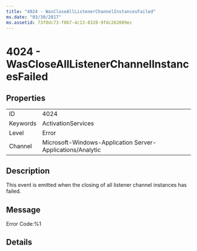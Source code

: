 ```yaml
---
title: "4024 - WasCloseAllListenerChannelInstancesFailed"
ms.date: "03/30/2017"
ms.assetid: 73f0dc73-f0b7-4c13-8328-9fdc262009ec
---
```

# 4024 - WasCloseAllListenerChannelInstancesFailed
## Properties  
  
|||  
|-|-|  
|ID|4024|  
|Keywords|ActivationServices|  
|Level|Error|  
|Channel|Microsoft-Windows-Application Server-Applications/Analytic|  
  
## Description  
 This event is emitted when the closing of all listener channel instances has failed.  
  
## Message  
 Error Code:%1  
  
## Details
